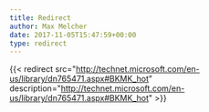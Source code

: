 ```yaml
---
title: Redirect
author: Max Melcher
date: 2017-11-05T15:47:59+00:00
type: redirect
---
```

{{< redirect src="http://technet.microsoft.com/en-us/library/dn765471.aspx#BKMK_hot" description="http://technet.microsoft.com/en-us/library/dn765471.aspx#BKMK_hot" >}}
